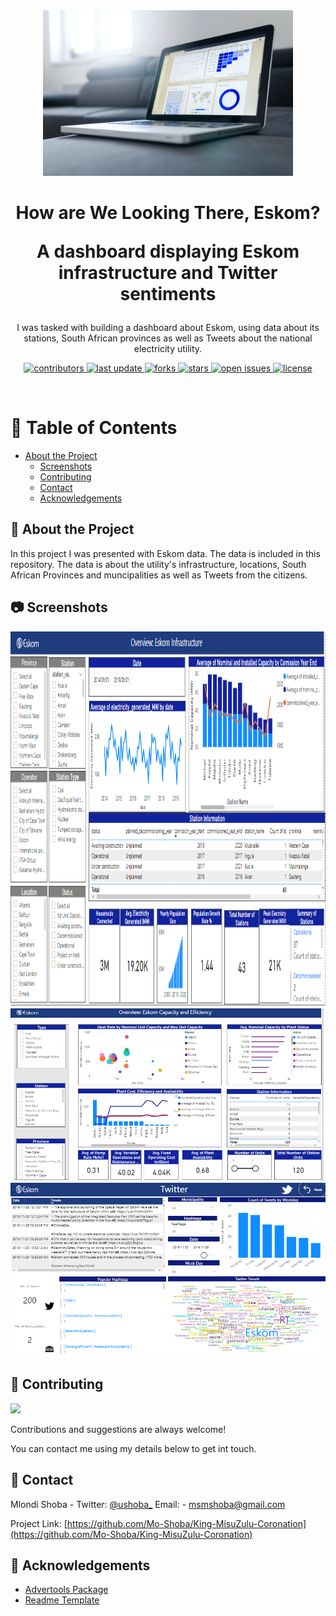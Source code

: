 <div align="center">

  <img src="https://github.com/Mo-Shoba/Eskom_Power_BI_Dashboard/blob/main/Images/pexels-pixabay-265087.jpg" alt="logo" width="400" height="auto" />
  <h1>How are We Looking There, Eskom?
  
  A dashboard displaying Eskom infrastructure and Twitter sentiments</h1>
  
  <p>
    I was tasked with building a dashboard about Eskom, using data about its stations, South African provinces as well as Tweets about the national electricity utility.
  </p>
  
  
<!-- Badges -->
<p>
  <a href="https://github.com/Louis3797/awesome-readme-template/graphs/contributors">
    <img src="https://img.shields.io/github/contributors/Louis3797/awesome-readme-template" alt="contributors" />
  </a>
  <a href="">
    <img src="https://img.shields.io/github/last-commit/mo-shoba/Spain_Energy_Shortfall_Regression" alt="last update" />
  </a>
  <a href="https://github.com/Louis3797/awesome-readme-template/network/members">
    <img src="https://img.shields.io/github/forks/mo-shoba/Spain_Energy_Shortfall_Regression" alt="forks" />
  </a>
  <a href="https://github.com/Louis3797/awesome-readme-template/stargazers">
    <img src="https://img.shields.io/github/stars/mo-shoba/Spain_Energy_Shortfall_Regression" alt="stars" />
  </a>
  <a href="https://github.com/Louis3797/awesome-readme-template/issues/">
    <img src="https://img.shields.io/github/issues/mo-shoba/Spain_Energy_Shortfall_Regression" alt="open issues" />
  </a>
  <a href="https://github.com/Louis3797/awesome-readme-template/blob/master/LICENSE">
    <img src="https://img.shields.io/github/license/Louis3797/awesome-readme-template.svg" alt="license" />
  </a>
</p>
   
</div>

<br />

<!-- Table of Contents -->
# :notebook_with_decorative_cover: Table of Contents

- [About the Project](#star2-about-the-project)
  * [Screenshots](#camera-screenshots)
  * [Contributing](#wave-contributing)
  * [Contact](#handshake-contact)
  * [Acknowledgements](#gem-acknowledgements)
  

<!-- About the Project -->
## :star2: About the Project

In this project I was presented with Eskom data. The data is included in this repository. The data is about the utility's infrastructure, locations, South African Provinces and muncipalities as well as Tweets from the citizens.


<!-- Screenshots -->
## :camera: Screenshots

<div align="center"> 
  <img src="https://github.com/Mo-Shoba/Eskom_Power_BI_Dashboard/blob/main/Images/Screenshot_1.png" width="600" height="600" alt="screenshot" />
</div>

<div align="center"> 
  <img src="https://github.com/Mo-Shoba/Eskom_Power_BI_Dashboard/blob/main/Images/Screenshot_2.png" width="600" height="auto" alt="screenshot" /> 
</div>

<div align="center"> 
  <img src="https://github.com/Mo-Shoba/Eskom_Power_BI_Dashboard/blob/main/Images/Screenshot_3.png" width="600" height="auto" alt="screenshot" /> 
</div>



<!-- Contributing -->
## :wave: Contributing

<a href="https://github.com/Louis3797/awesome-readme-template/graphs/contributors">
  <img src="https://contrib.rocks/image?repo=Louis3797/awesome-readme-template" />
</a>


Contributions and suggestions are always welcome!

You can contact me using my details below to get int touch.


<!-- Contact -->
## :handshake: Contact

Mlondi Shoba - Twitter: [@ushoba_](https://twitter.com/ushoba_)     Email: - msmshoba@gmail.com

Project Link: [https://github.com/Mo-Shoba/King-MisuZulu-Coronation](https://github.com/Mo-Shoba/King-MisuZulu-Coronation)


<!-- Acknowledgments -->
## :gem: Acknowledgements


 - [Advertools Package](https://advertools.readthedocs.io/en/master/)
 - [Readme Template](https://github.com/Louis3797/awesome-readme-template)
